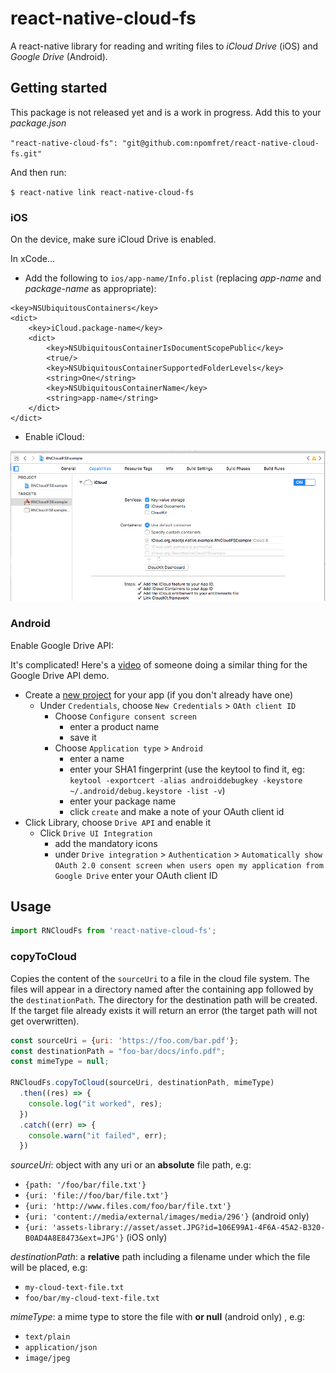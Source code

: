 
# react-native-cloud-fs

A react-native library for reading and writing files to _iCloud Drive_ (iOS) and _Google Drive_ (Android).

## Getting started

This package is not released yet and is a work in progress.  Add this to your _package.json_

`"react-native-cloud-fs": "git@github.com:npomfret/react-native-cloud-fs.git"`

And then run:

`$ react-native link react-native-cloud-fs`

### iOS

On the device, make sure iCloud Drive is enabled.

In xCode...

 * Add the following to `ios/app-name/Info.plist` (replacing _app-name_ and _package-name_ as appropriate):

```
<key>NSUbiquitousContainers</key>
<dict>
    <key>iCloud.package-name</key>
    <dict>
        <key>NSUbiquitousContainerIsDocumentScopePublic</key>
        <true/>
        <key>NSUbiquitousContainerSupportedFolderLevels</key>
        <string>One</string>
        <key>NSUbiquitousContainerName</key>
        <string>app-name</string>
    </dict>
</dict>
```

 * Enable iCloud:

![alt tag](docs/xcode.png)

### Android

Enable Google Drive API:

It's complicated! Here's a [video](https://www.youtube.com/watch?v=RezC1XP6jcs&feature=youtu.be&t=3m55s) of someone doing a similar thing for the Google Drive API demo.

  - Create a [new project](https://console.developers.google.com/apis/dashboard) for your app (if you don't already have one)
    - Under `Credentials`, choose `New Credentials` > `OAth client ID`
      - Choose `Configure consent screen`
        - enter a product name
        - save it
      - Choose `Application type` > `Android`
        - enter a name
        - enter your SHA1 fingerprint (use the keytool to find it, eg: `keytool -exportcert -alias androiddebugkey -keystore ~/.android/debug.keystore -list -v`)
        - enter your package name
        - click `create` and make a note of your OAuth client id
  - Click Library, choose `Drive API` and enable it
    - Click `Drive UI Integration`
      - add the mandatory icons
      - under `Drive integration` > `Authentication` > `Automatically show OAuth 2.0 consent screen when users open my application from Google Drive` enter your OAuth client ID   

## Usage
```javascript
import RNCloudFs from 'react-native-cloud-fs';
```

### copyToCloud
Copies the content of the `sourceUri` to a file in the cloud file system.  The files will appear in a directory named after the containing app followed by the `destinationPath`.  The directory for the destination path will be created. If the target file already exists it will return an error (the target path will not get overwritten). 

```javascript
const sourceUri = {uri: 'https://foo.com/bar.pdf'};
const destinationPath = "foo-bar/docs/info.pdf";
const mimeType = null;

RNCloudFs.copyToCloud(sourceUri, destinationPath, mimeType)
  .then((res) => {
    console.log("it worked", res);
  })
  .catch((err) => {
    console.warn("it failed", err);
  })
```

_sourceUri_: object with any uri or an **absolute** file path, e.g:
 * `{path: '/foo/bar/file.txt'}`
 * `{uri: 'file://foo/bar/file.txt'}`
 * `{uri: 'http://www.files.com/foo/bar/file.txt'}`
 * `{uri: 'content://media/external/images/media/296'}` (android only)
 * `{uri: 'assets-library://asset/asset.JPG?id=106E99A1-4F6A-45A2-B320-B0AD4A8E8473&ext=JPG'}` (iOS only)
 
_destinationPath_: a **relative** path including a filename under which the file will be placed, e.g:
 * `my-cloud-text-file.txt`
 * `foo/bar/my-cloud-text-file.txt`
 
_mimeType_:  a mime type to store the file with **or null** (android only) , e.g:
 * `text/plain`
 * `application/json`
 * `image/jpeg`
 
